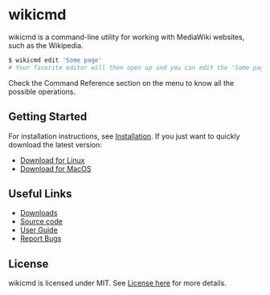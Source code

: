 # wikicmd

wikicmd is a command-line utility for working with MediaWiki websites, such as the Wikipedia.

```sh
$ wikicmd edit 'Some page'
# Your favorite editor will then open up and you can edit the 'Some page' article.
```

Check the Command Reference section on the menu to know all the possible operations.

## Getting Started

For installation instructions, see [Installation](install.md). If you just want to quickly download the latest version:

- [Download for Linux](https://github.com/dhuan/wikicmd/releases/download/v0.1.0-beta-5/wikicmd_v0.1.0-beta-5_linux-386.zip)
- [Download for MacOS](https://github.com/dhuan/wikicmd/releases/download/v0.1.0-beta-5/wikicmd_v0.1.0-beta-5_darwin-amd64.zip)

## Useful Links

- [Downloads](https://github.com/dhuan/wikicmd/releases)
- [Source code](https://github.com/dhuan/wikicmd)
- [User Guide](https://dhuan.github.io/wikicmd)
- [Report Bugs](https://github.com/dhuan/wikicmd/issues)

## License

wikicmd is licensed under MIT. See [License here](https://github.com/dhuan/wikicmd/blob/master/LICENSE) for more details.
